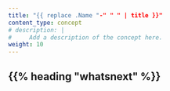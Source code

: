 ```yaml
---
title: "{{ replace .Name "-" " " | title }}"
content_type: concept
# description: |
#     Add a description of the concept here.
weight: 10
---
```


<!-- overview -->

<!-- body -->

<!-- Optional section; add links to information related to this topic. -->

## {{% heading "whatsnext" %}}
